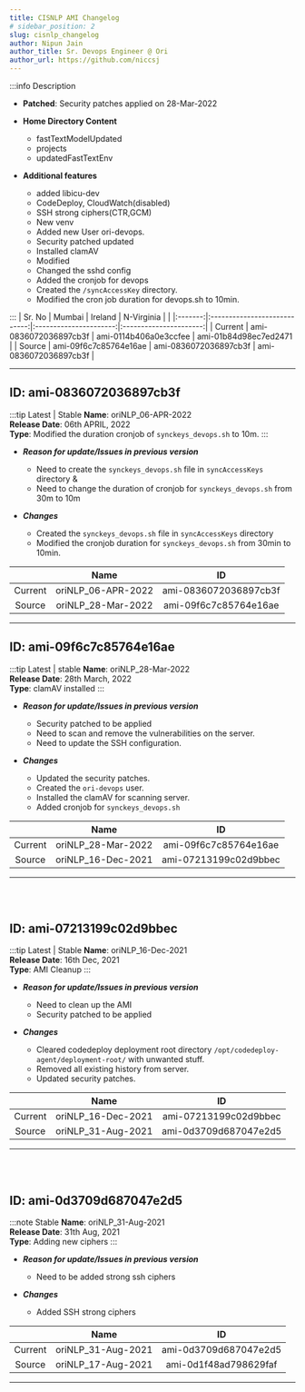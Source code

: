 ```yaml
---
title: CISNLP AMI Changelog
# sidebar_position: 2
slug: cisnlp_changelog
author: Nipun Jain
author_title: Sr. Devops Engineer @ Ori
author_url: https://github.com/niccsj
---
```

:::info Description

- **Patched**: Security patches applied on 28-Mar-2022

- **Home Directory Content**
  - fastTextModelUpdated
  - projects
  - updatedFastTextEnv

- **Additional features**
  - added libicu-dev
  - CodeDeploy, CloudWatch(disabled)
  - SSH strong ciphers(CTR,GCM)
  - New venv
  - Added new User ori-devops.
  - Security patched updated
  - Installed clamAV
  - Modified
  - Changed the sshd config
  - Added the cronjob for devops
  - Created the `/syncAccessKey` directory.
  - Modified the cron job duration for devops.sh to 10min.

:::
| Sr. No        |               Mumbai           |        Ireland              |       N-Virginia              |             |
|:-------:|:----------------------------:|:----------------------:|:----------------------:|
| Current | ami-0836072036897cb3f  | ami-0114b406a0e3ccfee  | ami-01b84d98ec7ed2471  |
| Source  | ami-09f6c7c85764e16ae  | ami-0836072036897cb3f  | ami-0836072036897cb3f  |

---

## ID: ami-0836072036897cb3f

:::tip Latest | Stable
**Name**: oriNLP_06-APR-2022  
**Release Date**: 06th APRIL, 2022  
**Type**: Modified the duration cronjob of `synckeys_devops.sh` to 10m.
:::

- ***Reason for update/Issues in previous version***
  - Need to create the `synckeys_devops.sh` file in `syncAccessKeys` directory &
  - Need to change the duration of cronjob for `synckeys_devops.sh` from 30m to 10m

- ***Changes***
  - Created the `synckeys_devops.sh` file in `syncAccessKeys` directory
  - Modified the cronjob duration for `synckeys_devops.sh` from 30min to 10min.

|         |               Name           |           ID           |
|:-------:|:----------------------------:|:----------------------:|
| Current |  oriNLP_06-APR-2022          | ami-0836072036897cb3f  |
| Source  |  oriNLP_28-Mar-2022          | ami-09f6c7c85764e16ae  |


---
## ID: ami-09f6c7c85764e16ae
:::tip Latest | stable
**Name**: oriNLP_28-Mar-2022  
**Release Date**: 28th March, 2022  
**Type**: clamAV installed
:::

- ***Reason for update/Issues in previous version***
  - Security patched to be applied
  - Need to scan and remove the vulnerabilities on the server.
  - Need to update the SSH configuration.

- ***Changes***
  - Updated the security patches.
  - Created the `ori-devops` user.
  - Installed the clamAV for scanning server.
  - Added cronjob for `synckeys_devops.sh`

|         |               Name           |           ID           |
|:-------:|:----------------------------:|:----------------------:|
| Current |  oriNLP_28-Mar-2022 | ami-09f6c7c85764e16ae |
| Source  | oriNLP_16-Dec-2021  | ami-07213199c02d9bbec |

---
<br></br>

## ID: ami-07213199c02d9bbec

:::tip Latest | Stable
**Name**: oriNLP_16-Dec-2021  
**Release Date**: 16th Dec, 2021  
**Type**: AMI Cleanup
:::

- ***Reason for update/Issues in previous version***
  - Need to clean up the AMI
  - Security patched to be applied

- ***Changes***
  - Cleared codedeploy deployment root directory `/opt/codedeploy-agent/deployment-root/` with unwanted stuff.
  - Removed all existing history from server.
  - Updated security patches.

|         |               Name           |           ID           |
|:-------:|:----------------------------:|:----------------------:|
| Current | oriNLP_16-Dec-2021           | ami-07213199c02d9bbec |
| Source  | oriNLP_31-Aug-2021           | ami-0d3709d687047e2d5 |

---
<br></br>

## ID: ami-0d3709d687047e2d5

:::note Stable
**Name**: oriNLP_31-Aug-2021  
**Release Date**: 31th Aug, 2021  
**Type**: Adding new ciphers
:::

- ***Reason for update/Issues in previous version***
  - Need to be added strong ssh ciphers

- ***Changes***
  - Added SSH strong ciphers

|         |               Name           |           ID           |
|:-------:|:----------------------------:|:----------------------:|
| Current | oriNLP_31-Aug-2021           | ami-0d3709d687047e2d5 |
| Source  | oriNLP_17-Aug-2021           | ami-0d1f48ad798629faf |

---
<br></br>